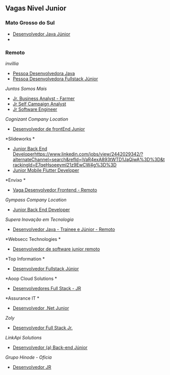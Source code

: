 ## Vagas Nivel Junior

### Mato Grosso do Sul
- [Desenvolvedor Java Júnior](https://www.linkedin.com/jobs/view/2438586689/)
- 
### Remoto
 *invillia*
- [Pessoa Desenvolvedora Java ](https://invillia.gupy.io/jobs/669377?jobBoardSource=gupy_public_page)
- [Pessoa Desenvolvedora Fullstack Júnior](https://invillia.gupy.io/jobs/571832?jobBoardSource=gupy_public_page)

*Juntos Somos Mais*
- [Jr. Business Analyst - Farmer](https://juntossomosmais.gupy.io/jobs/692184?jobBoardSource=gupy_public_page)
- [Jr Self Campaign Analyst](https://juntossomosmais.gupy.io/jobs/600239?jobBoardSource=gupy_public_page)
- [Jr Software Engineer](https://juntossomosmais.gupy.io/jobs/689433?jobBoardSource=gupy_public_page)

*Cognizant Company Location*
- [Desenvolvedor de frontEnd Junior](https://www.linkedin.com/jobs/search/?alternateChannel=remote&alternateCode=seturl&currentJobId=2439772850&f_WRA=true&geoId=106057199&origin=JOBS_HOME_REMOTE_JOBS&refId=7aJ6D9wXrHVzk9p463kL9g%3D%3D)


*Slideworks *
- [Junior Back End Developer]()https://www.linkedin.com/jobs/view/2442029342/?alternateChannel=search&refId=jVaR4exA893tWTD1JaQjwA%3D%3D&trackingId=E7qeHsoeeyml21z9EwCW4g%3D%3D
- [Junior Mobile Flutter Developer](https://www.linkedin.com/jobs/view/2442033984/?refId=Z9ZV3yFDhuK6Waz12p78tg%3D%3D&trackingId=%2F4fKL9NUUvNKu25HJUnjCg%3D%3D)

*Envixo *
- [Vaga Desenvolvedor Frontend - Remoto](https://www.linkedin.com/jobs/view/2418483147/?alternateChannel=search&refId=Ko4wpRRVWoEK%2B0v7NrDfAQ%3D%3D&trackingId=LjtsjuhrpnWkwyL1YCW3Vg%3D%3D)

*Gympass Company Location*
- [Junior Back End Developer](https://www.linkedin.com/jobs/view/2408744593/?alternateChannel=search&refId=W8wHhiufKWG9nQrleNBWWg%3D%3D&trackingId=BB1T%2BrGPJYvV3otJsoHtPQ%3D%3D&trk=flagship3_search_srp_jobs)

*Supera Inovação em Tecnologia*
- [Desenvolvedor Java - Trainee e Júnior - Remoto](https://www.linkedin.com/jobs/view/2441999890/?alternateChannel=search&refId=W8wHhiufKWG9nQrleNBWWg%3D%3D&trackingId=YvMgC3Ro0ib3ViEYFOH%2Fdg%3D%3D&trk=flagship3_search_srp_jobs)

*Websecc Technologies  *
- [Desenvolvedor de software junior remoto ](https://www.linkedin.com/jobs/view/2425997113/?alternateChannel=search&refId=W8wHhiufKWG9nQrleNBWWg%3D%3D&trackingId=AKvaMdaJC3u3uqyuQ9nJJQ%3D%3D&trk=flagship3_search_srp_jobs)

*Top Information *
- [Desenvolvedor Fullstack Júnior](https://www.linkedin.com/jobs/view/2422549593/?alternateChannel=search&refId=QZ1KyI6c0M6aBtHHo%2FAGvg%3D%3D&trackingId=SUlF%2FxyQva9lrZOPPkthAA%3D%3D&trk=flagship3_search_srp_jobs)

*Aoop Cloud Solutions  *
- [Desenvolvedores Full Stack - JR](https://www.linkedin.com/jobs/view/2353675558/?alternateChannel=search&refId=QZ1KyI6c0M6aBtHHo%2FAGvg%3D%3D&trackingId=3rHzq09R0VMOoB%2FdpRMUow%3D%3D&trk=flagship3_search_srp_jobs)

*Assurance IT *
- [Desenvolvedor .Net Junior](https://www.linkedin.com/jobs/view/2394791526/?alternateChannel=search&refId=QZ1KyI6c0M6aBtHHo%2FAGvg%3D%3D&trackingId=DNnQEaqpbunCEOUdfJEwlQ%3D%3D&trk=flagship3_search_srp_jobs)

*Zoly*
- [Desenvolvedor Full Stack Jr.](https://www.linkedin.com/jobs/view/2353670597/?alternateChannel=search&refId=QZ1KyI6c0M6aBtHHo%2FAGvg%3D%3D&trackingId=cOZaCuYABAYSj3Eb6k8%2FcQ%3D%3D&trk=flagship3_search_srp_jobs)

*LinkApi Solutions*
- [Desenvolvedor (a) Back-end Júnior](https://www.linkedin.com/jobs/view/2353668062/?alternateChannel=search&refId=QZ1KyI6c0M6aBtHHo%2FAGvg%3D%3D&trackingId=KwHCw0j83tz8mT2Xtofbfg%3D%3D&trk=flagship3_search_srp_jobs)

*Grupo Hinode - Oficia*
- [Desenvolvedor JR](https://www.linkedin.com/jobs/view/2353667813/?alternateChannel=search&refId=QZ1KyI6c0M6aBtHHo%2FAGvg%3D%3D&trackingId=vMMXIcUKSDE4k6Xnr%2FvapA%3D%3D&trk=flagship3_search_srp_jobs)


